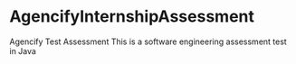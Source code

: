 # AgencifyInternshipAssessment
Agencify Test Assessment
This is a software engineering assessment test in Java

